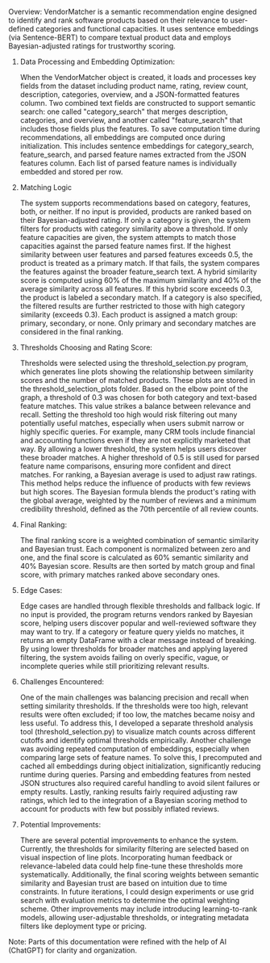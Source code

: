 Overview:
    VendorMatcher is a semantic recommendation engine designed to identify and rank software products based on their relevance to user-defined categories and functional capacities. It uses sentence embeddings (via Sentence-BERT) to compare textual product data and employs Bayesian-adjusted ratings for trustworthy scoring.

1. Data Processing and Embedding Optimization:

    When the VendorMatcher object is created, it loads and processes key fields from the dataset including product name, rating, review count, description, categories, overview, and a JSON-formatted features column. Two combined text fields are constructed to support semantic search: one called "category_search" that merges description, categories, and overview, and another called "feature_search" that includes those fields plus the features. To save computation time during recommendations, all embeddings are computed once during initialization. This includes sentence embeddings for category_search, feature_search, and parsed feature names extracted from the JSON features column. Each list of parsed feature names is individually embedded and stored per row.

2. Matching Logic

    The system supports recommendations based on category, features, both, or neither. If no input is provided, products are ranked based on their Bayesian-adjusted rating. If only a category is given, the system filters for products with category similarity above a threshold. If only feature capacities are given, the system attempts to match those capacities against the parsed feature names first. If the highest similarity between user features and parsed features exceeds 0.5, the product is treated as a primary match. If that fails, the system compares the features against the broader feature_search text. A hybrid similarity score is computed using 60% of the maximum similarity and 40% of the average similarity across all features. If this hybrid score exceeds 0.3, the product is labeled a secondary match. If a category is also specified, the filtered results are further restricted to those with high category similarity (exceeds 0.3). Each product is assigned a match group: primary, secondary, or none. Only primary and secondary matches are considered in the final ranking.

3. Thresholds Choosing and Rating Score:

    Thresholds were selected using the threshold_selection.py program, which generates line plots showing the relationship between similarity scores and the number of matched products. These plots are stored in the threshold_selection_plots folder. Based on the elbow point of the graph, a threshold of 0.3 was chosen for both category and text-based feature matches. This value strikes a balance between relevance and recall. Setting the threshold too high would risk filtering out many potentially useful matches, especially when users submit narrow or highly specific queries. For example, many CRM tools include financial and accounting functions even if they are not explicitly marketed that way. By allowing a lower threshold, the system helps users discover these broader matches. A higher threshold of 0.5 is still used for parsed feature name comparisons, ensuring more confident and direct matches. For ranking, a Bayesian average is used to adjust raw ratings. This method helps reduce the influence of products with few reviews but high scores. The Bayesian formula blends the product's rating with the global average, weighted by the number of reviews and a minimum credibility threshold, defined as the 70th percentile of all review counts.

4. Final Ranking:

    The final ranking score is a weighted combination of semantic similarity and Bayesian trust. Each component is normalized between zero and one, and the final score is calculated as 60% semantic similarity and 40% Bayesian score. Results are then sorted by match group and final score, with primary matches ranked above secondary ones.

5. Edge Cases:

    Edge cases are handled through flexible thresholds and fallback logic. If no input is provided, the program returns vendors ranked by Bayesian score, helping users discover popular and well-reviewed software they may want to try. If a category or feature query yields no matches, it returns an empty DataFrame with a clear message instead of breaking. By using lower thresholds for broader matches and applying layered filtering, the system avoids failing on overly specific, vague, or incomplete queries while still prioritizing relevant results.

6. Challenges Encountered:

    One of the main challenges was balancing precision and recall when setting similarity thresholds. If the thresholds were too high, relevant results were often excluded; if too low, the matches became noisy and less useful. To address this, I developed a separate threshold analysis tool (threshold_selection.py) to visualize match counts across different cutoffs and identify optimal thresholds empirically. Another challenge was avoiding repeated computation of embeddings, especially when comparing large sets of feature names. To solve this, I precomputed and cached all embeddings during object initialization, significantly reducing runtime during queries. Parsing and embedding features from nested JSON structures also required careful handling to avoid silent failures or empty results. Lastly, ranking results fairly required adjusting raw ratings, which led to the integration of a Bayesian scoring method to account for products with few but possibly inflated reviews.

7. Potential Improvements:

    There are several potential improvements to enhance the system. Currently, the thresholds for similarity filtering are selected based on visual inspection of line plots. Incorporating human feedback or relevance-labeled data could help fine-tune these thresholds more systematically. Additionally, the final scoring weights between semantic similarity and Bayesian trust are based on intuition due to time constraints. In future iterations, I could design experiments or use grid search with evaluation metrics to determine the optimal weighting scheme. Other improvements may include introducing learning-to-rank models, allowing user-adjustable thresholds, or integrating metadata filters like deployment type or pricing.

Note: Parts of this documentation were refined with the help of AI (ChatGPT) for clarity and organization.




        





